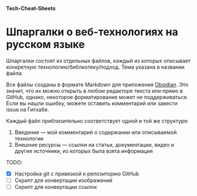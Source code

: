 #### Tech-Cheat-Sheets
# Шпаргалки о веб-технологиях на русском языке

Шпаргалки состоят из отдельных файлов, каждый из которых описывает конкретную технологию/библиотеку/подход. Тема указана в названии файла.

Все файлы созданы в формате Markdown для приложения [Obsidian](https://obsidian.md). Это значит, что их можно открыть в любом редакторе текста или прямо в GitHub, однако, некоторое форматирование может не поддерживаться. Если вы нашли ошибку, можете оставить комментарий или завести issue на Гитхабе.

Каждый файл приблизительно соответствует одной и той же структуре:
1. Введение — мой комментарий о содержании или описываемой технологии
2. Внешние ресурсы — ссылки на статьи, документации, видео и другие источники, из которых была взята информация

TODO:
- [x] Настройка git с привязкой к репозиторию GitHub
- [ ] Скрипт для конвертации изображений
- [ ] Скрипт для конвертации ссылок